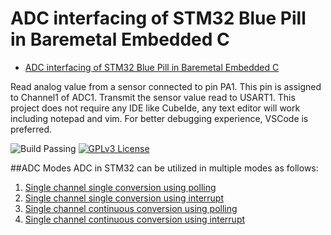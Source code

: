 # ADC interfacing of STM32 Blue Pill in Baremetal Embedded C

<!--toc:start-->
- [ADC interfacing of STM32 Blue Pill in Baremetal Embedded C](#adc-interfacing-of-stm32-blue-pill-in-baremetal-embedded-c)
<!--toc:end-->

Read analog value from a sensor connected to pin PA1. This pin is assigned to Channel1 of ADC1.
Transmit the sensor value read to USART1. This project does not require any IDE like CubeIde, any text editor will work including notepad and vim. For better debugging experience, VSCode is preferred.

![Build Passing](https://img.shields.io/badge/build-passing-brightgreen) [![GPLv3 License](https://img.shields.io/badge/License-GPL%20v3-yellow.svg)](https://opensource.org/licenses/)

##ADC Modes
ADC in STM32 can be utilized in multiple modes as follows:
1. [Single channel single conversion using polling](polling-single-conversion)
2. [Single channel single conversion using interrupt](polling-continuous-conversion)
3. [Single channel continuous conversion using polling](interrupt-single-conversion)
4. [Single channel continuous conversion using interrupt](interrupt-continuous-conversion)
